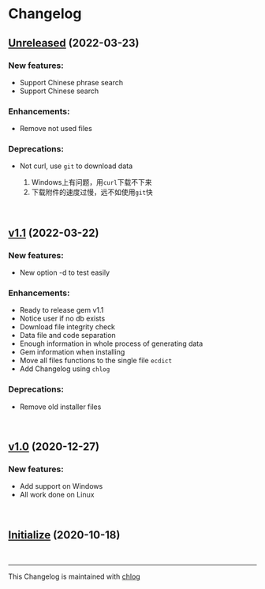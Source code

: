 # Changelog

## [Unreleased](#) (2022-03-23)

### New features:

- Support Chinese phrase search 
- Support Chinese search

### Enhancements:

- Remove not used files

### Deprecations:

- Not curl, use `git` to download data

  1. Windows上有问题，用`curl`下载不下来
  2. 下载附件的速度过慢，远不如使用`git`快

<br>

## [v1.1](#) (2022-03-22)

### New features:

- New option -d to test easily

### Enhancements:

- Ready to release gem v1.1
- Notice user if no db exists
- Download file integrity check
- Data file and code separation
- Enough information in whole process of generating data
- Gem information when installing
- Move all files functions to the single file `ecdict`
- Add Changelog using `chlog`

### Deprecations:

- Remove old installer files

<br>

## [v1.0](#) (2020-12-27)

### New features:

- Add support on Windows
- All work done on Linux

<br>

## [Initialize](#) (2020-10-18)

<br>

<hr>

This Changelog is maintained with [chlog](https://github.com/ccmywish/chlog)

